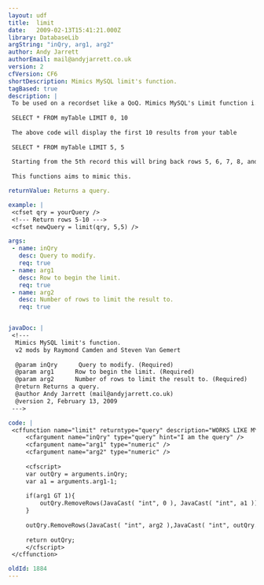 ```yaml
---
layout: udf
title:  limit
date:   2009-02-13T15:41:21.000Z
library: DatabaseLib
argString: "inQry, arg1, arg2"
author: Andy Jarrett
authorEmail: mail@andyjarrett.co.uk
version: 2
cfVersion: CF6
shortDescription: Mimics MySQL limit's function.
tagBased: true
description: |
 To be used on a recordset like a QoQ. Mimics MySQL's Limit function i.e.
 
 SELECT * FROM myTable LIMIT 0, 10
 
 The above code will display the first 10 results from your table
 
 SELECT * FROM myTable LIMIT 5, 5
 
 Starting from the 5th record this will bring back rows 5, 6, 7, 8, and 9.
 
 This functions aims to mimic this.

returnValue: Returns a query.

example: |
 <cfset qry = yourQuery />
 <!--- Return rows 5-10 --->
 <cfset newQuery = limit(qry, 5,5) />

args:
 - name: inQry
   desc: Query to modify.
   req: true
 - name: arg1
   desc: Row to begin the limit.
   req: true
 - name: arg2
   desc: Number of rows to limit the result to.
   req: true


javaDoc: |
 <!---
  Mimics MySQL limit's function.
  v2 mods by Raymond Camden and Steven Van Gemert
  
  @param inQry      Query to modify. (Required)
  @param arg1      Row to begin the limit. (Required)
  @param arg2      Number of rows to limit the result to. (Required)
  @return Returns a query. 
  @author Andy Jarrett (mail@andyjarrett.co.uk) 
  @version 2, February 13, 2009 
 --->

code: |
 <cffunction name="limit" returntype="query" description="WORKS LIKE MYSQL LIMIT(N,N)" output="false">
     <cfargument name="inQry" type="query" hint="I am the query" />
     <cfargument name="arg1" type="numeric" />
     <cfargument name="arg2" type="numeric" />
     
     <cfscript>
     var outQry = arguments.inQry;
     var a1 = arguments.arg1-1;
     
     if(arg1 GT 1){
         outQry.RemoveRows(JavaCast( "int", 0 ), JavaCast( "int", a1 ));
     }
     
     outQry.RemoveRows(JavaCast( "int", arg2 ),JavaCast( "int", outQry.recordcount-arg2));
     
     return outQry;
     </cfscript>
 </cffunction>

oldId: 1884
---
```


